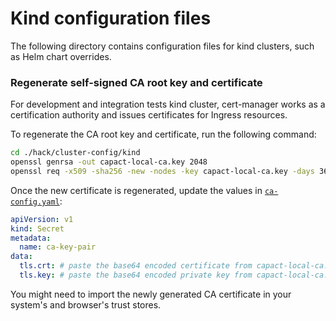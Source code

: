 # Kind configuration files

The following directory contains configuration files for kind clusters, such as Helm chart overrides.

### Regenerate self-signed CA root key and certificate

For development and integration tests kind cluster, cert-manager works as a certification authority and issues certificates for Ingress resources.

To regenerate the CA root key and certificate, run the following command:

```bash
cd ./hack/cluster-config/kind
openssl genrsa -out capact-local-ca.key 2048
openssl req -x509 -sha256 -new -nodes -key capact-local-ca.key -days 3650 -out capact-local-ca.crt
```

Once the new certificate is regenerated, update the values in [`ca-config.yaml`](./ca-config.yaml):

```yaml
apiVersion: v1
kind: Secret
metadata:
  name: ca-key-pair
data:
  tls.crt: # paste the base64 encoded certificate from capact-local-ca.crt
  tls.key: # paste the base64 encoded private key from capact-local-ca.key
```

You might need to import the newly generated CA certificate in your system's and browser's trust stores.

